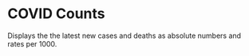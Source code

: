 # COVID Counts

Displays the the latest new cases and deaths as absolute numbers and rates per 1000.